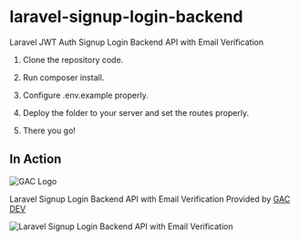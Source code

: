 # laravel-signup-login-backend
Laravel JWT Auth Signup Login Backend API with Email Verification

1. Clone the repository code.

2. Run composer install.

3. Configure .env.example properly.

3. Deploy the folder to your server and set the routes properly.

4. There you go!

## In Action

![GAC Logo](https://geniusandcourage.com/favicon.ico)

Laravel Signup Login Backend API with Email Verification Provided by [GAC DEV](https://geniusandcourage.com)

![Laravel Signup Login Backend API with Email Verification](https://hlwsdtech.com:8081/images/nd_en.jpg)
